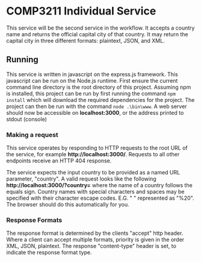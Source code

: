 # COMP3211 Individual Service

This service will be the second service in the workflow. It accepts a country
name and returns the official capital city of that country. It may return the
capital city in three different formats: plaintext, JSON, and XML. 

## Running
This service is written in javascript on the express.js framework. This
javascript can be run on the Node.js runtime. First ensure the current
command line directory is the root directory of this project. Assuming npm is 
installed, this project can be run by first running the command `npm install`
which will download the required dependencies for the project. The project
can then be run with the command `node .\bin\www`. A web server should now be
accessible on __localhost:3000__, or the address printed to stdout (console)

### Making a request
This service operates by responding to HTTP requests to the root URL of the 
service, for example __http://localhost:3000/__. Requests to all other endpoints
receive an HTTP 404 response.

The service expects the input country to be provided as a named URL parameter,
"country". A valid request looks like the following 
__http://localhost:3000/?country=__ where the name of a country follows the 
equals sign. Country names with special characters and spaces may be specified
with their character escape codes. E.G. " " represented as "%20". The browser
should do this automatically for you.

### Response Formats
The response format is determined by the clients "accept" http header. Where 
a client can accept multiple formats, priority is given in the order XML, 
JSON, plaintext. The response "content-type" header is set, to indicate the
response format type.


